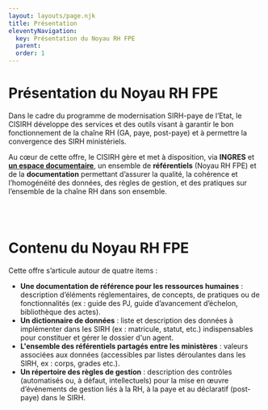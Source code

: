 ```yaml
---
layout: layouts/page.njk
title: Présentation
eleventyNavigation:
  key: Présentation du Noyau RH FPE
  parent:
  order: 1
---
```


# Présentation du Noyau RH FPE

Dans le cadre du programme de modernisation SIRH-paye de l’Etat, le CISIRH développe des services et des outils visant à garantir le bon fonctionnement de la chaîne RH (GA, paye, post-paye) et à permettre la convergence des SIRH ministériels.

Au cœur de cette offre, le CISIRH gère et met à disposition, via **INGRES** et [**un espace documentaire**](https://cisirh.github.io/espace-noyau/#/), un ensemble de **référentiels** (Noyau RH FPE) et de la **documentation** permettant d’assurer la qualité, la cohérence et l’homogénéité des données, des règles de gestion, et des pratiques sur l’ensemble de la chaîne RH dans son ensemble.

<br>

<br>

# Contenu du Noyau RH FPE
Cette offre s’articule autour de quatre items :
- **Une documentation de référence pour les ressources humaines** : description d’éléments réglementaires, de concepts, de pratiques ou de fonctionnalités (ex : guide des PJ, guide d’avancement d’échelon, bibliothèque des actes).
- **Un dictionnaire de données** : liste et description des données à implémenter dans les SIRH (ex : matricule, statut, etc.) indispensables pour constituer et gérer le dossier d'un agent. 
- **L'ensemble des référentiels partagés entre les ministères** : valeurs associées aux données (accessibles par listes déroulantes dans les SIRH, ex : corps, grades etc.).
- **Un répertoire des règles de gestion** : description des contrôles (automatisés ou, à défaut, intellectuels) pour la mise en œuvre d’événements de gestion liés à la RH, à la paye et au déclaratif (post-paye) dans le SIRH.

